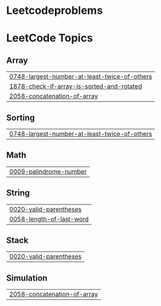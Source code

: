 # Leetcodeproblems
<!---LeetCode Topics Start-->
# LeetCode Topics
## Array
|  |
| ------- |
| [0748-largest-number-at-least-twice-of-others](https://github.com/Jyothsnapandraki/Leetcodeproblems/tree/master/0748-largest-number-at-least-twice-of-others) |
| [1878-check-if-array-is-sorted-and-rotated](https://github.com/Jyothsnapandraki/Leetcodeproblems/tree/master/1878-check-if-array-is-sorted-and-rotated) |
| [2058-concatenation-of-array](https://github.com/Jyothsnapandraki/Leetcodeproblems/tree/master/2058-concatenation-of-array) |
## Sorting
|  |
| ------- |
| [0748-largest-number-at-least-twice-of-others](https://github.com/Jyothsnapandraki/Leetcodeproblems/tree/master/0748-largest-number-at-least-twice-of-others) |
## Math
|  |
| ------- |
| [0009-palindrome-number](https://github.com/Jyothsnapandraki/Leetcodeproblems/tree/master/0009-palindrome-number) |
## String
|  |
| ------- |
| [0020-valid-parentheses](https://github.com/Jyothsnapandraki/Leetcodeproblems/tree/master/0020-valid-parentheses) |
| [0058-length-of-last-word](https://github.com/Jyothsnapandraki/Leetcodeproblems/tree/master/0058-length-of-last-word) |
## Stack
|  |
| ------- |
| [0020-valid-parentheses](https://github.com/Jyothsnapandraki/Leetcodeproblems/tree/master/0020-valid-parentheses) |
## Simulation
|  |
| ------- |
| [2058-concatenation-of-array](https://github.com/Jyothsnapandraki/Leetcodeproblems/tree/master/2058-concatenation-of-array) |
<!---LeetCode Topics End-->